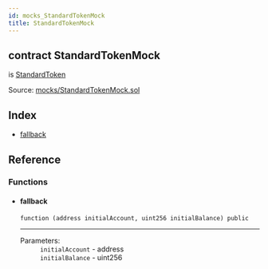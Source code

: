 ```yaml
---
id: mocks_StandardTokenMock
title: StandardTokenMock
---
```


<div class="contract-doc"><div class="contract"><h2 class="contract-header"><span class="contract-kind">contract</span> StandardTokenMock</h2><p class="base-contracts"><span>is</span> <a href="token_ERC20_StandardToken.html">StandardToken</a></p><div class="source">Source: <a href="https://github.com/OpenZeppelin/zeppelin-solidity/blob/v1.10.0/contracts/mocks/StandardTokenMock.sol" target="_blank">mocks/StandardTokenMock.sol</a></div></div><div class="index"><h2>Index</h2><ul><li><a href="mocks_StandardTokenMock.html#">fallback</a></li></ul></div><div class="reference"><h2>Reference</h2><div class="functions"><h3>Functions</h3><ul><li><div class="item function"><span id="fallback" class="anchor-marker"></span><h4 class="name">fallback</h4><div class="body"><code class="signature">function <strong></strong><span>(address initialAccount, uint256 initialBalance) </span><span>public </span></code><hr/><dl><dt><span class="label-parameters">Parameters:</span></dt><dd><div><code>initialAccount</code> - address</div><div><code>initialBalance</code> - uint256</div></dd></dl></div></div></li></ul></div></div></div>
